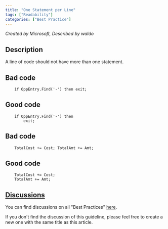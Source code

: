 ```yaml
---
title: "One Statement per Line"
tags: ["Readability"]
categories: ["Best Practice"]
---
```


_Created by Microsoft, Described by waldo_

## Description
A line of code should not have more than one statement.

## Bad code

```al
    if OppEntry.Find('-') then exit;  
```   
    

## Good code

```al
    if OppEntry.Find('-') then   
        exit;  
```   
    
## Bad code

```al
    TotalCost += Cost; TotalAmt += Amt;  
```   
    

## Good code

```al
    TotalCost += Cost; 
    TotalAmt += Amt;
```

## [Discussions](https://github.com/microsoft/alguidelines/discussions/categories/bc-best-practices?discussions_q=one+statement+per+line+category%3A%22BC+Best+Practices%22)

You can find discussions on all "Best Practices" [here](https://github.com/microsoft/alguidelines/discussions/categories/bc-best-practices).

If you don't find the discussion of this guideline, please feel free to create a new one with the same title as this article.  
